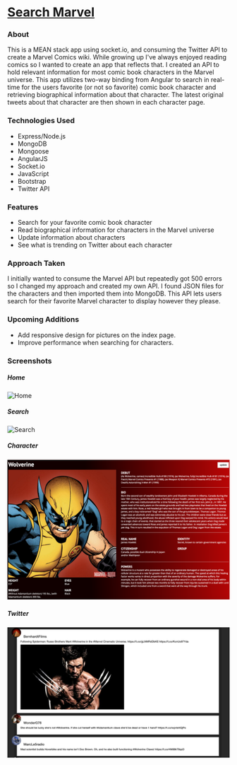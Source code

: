 # [Search Marvel](http://searchmarvel.herokuapp.com/)

### About
This is a  MEAN stack app using socket.io, and consuming the Twitter API to create a Marvel Comics wiki.  While growing up I've always enjoyed reading comics so I wanted to create an app that reflects that.  I created an API to hold relevant information for most comic book characters in the Marvel universe.  This app utilizes two-way binding from Angular to search in real-time for the users favorite (or not so favorite) comic book character and retrieving biographical information about that character.  The latest original tweets about that character are then shown in each character page.

### Technologies Used
* Express/Node.js
* MongoDB
* Mongoose
* AngularJS
* Socket.io
* JavaScript
* Bootstrap
* Twitter API

### Features
* Search for your favorite comic book character
* Read biographical information for characters in the Marvel universe
* Update information about characters
* See what is trending on Twitter about each character

### Approach Taken
I initially wanted to consume the Marvel API but repeatedly got 500 errors so I changed my approach and created my own API. I found JSON files for the characters and then imported them into MongoDB. This API lets users search for their favorite Marvel character to display however they please.

### Upcoming Additions
* Add responsive design for pictures on the index page.
* Improve performance when searching for characters.

### Screenshots
##### Home
![Home](https://github.com/chyiyenwang/marvel/blob/master/screenshots/Home.png "Home Page")

##### Search
![Search](https://github.com/chyiyenwang/marvel/blob/master/screenshots/Search.png "Search Page")

##### Character
![Search](https://github.com/chyiyenwang/marvel/blob/master/screenshots/Character.png "Character Page")

##### Twitter
![Search](https://github.com/chyiyenwang/marvel/blob/master/screenshots/Twitter.png "Twitter Page")

